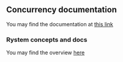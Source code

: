 ## Concurrency documentation
You may find the documentation at [this link](https://github.com/KeyserDSoze/Rystem.Concurrency/tree/master/src/Rystem.Concurrency)

### Rystem concepts and docs
You may find the overview [here](https://github.com/KeyserDSoze/RystemV3)